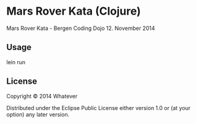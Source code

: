 # Mars Rover Kata (Clojure)

Mars Rover Kata - Bergen Coding Dojo 12. November 2014

## Usage

lein run

## License

Copyright © 2014 Whatever

Distributed under the Eclipse Public License either version 1.0 or (at
your option) any later version.
